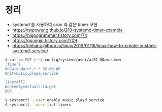 # 정리
 - systemd 를 사용하여 cron 과 같은 timer 구현
 - https://twpower.github.io/213-systemd-timer-example
 - https://hippogrammer.tistory.com/74
 - https://ggangjo.tistory.com/209
 - https://chhanz.github.io/linux/2019/01/18/linux-how-to-create-custom-systemd-service/


```bash
$ cat << EOF > ~/.config/systemd/user/at02_00am.timer
[Timer]
OnCalendar=*-*-* 02:00:00
Unit=music.playd.service

[Install]
WantedBy=default.target
EOF

$ systemctl --user enable music.playd.service
$ systemctl --user list-timers
```
